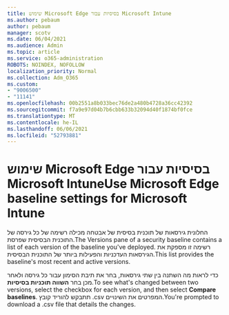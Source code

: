 ```yaml
---
title: שימוש Microsoft Edge בסיסיות עבור Microsoft Intune
ms.author: pebaum
author: pebaum
manager: scotv
ms.date: 06/04/2021
ms.audience: Admin
ms.topic: article
ms.service: o365-administration
ROBOTS: NOINDEX, NOFOLLOW
localization_priority: Normal
ms.collection: Adm_O365
ms.custom:
- "9006500"
- "11141"
ms.openlocfilehash: 00b2551a8b033bec76de2a480b4728a36cc42392
ms.sourcegitcommit: f7a9e97d04b7b6cbb633b32094d40f1874bf0fce
ms.translationtype: MT
ms.contentlocale: he-IL
ms.lasthandoff: 06/06/2021
ms.locfileid: "52793881"
---
```

# <a name="use-microsoft-edge-baseline-settings-for-microsoft-intune"></a><span data-ttu-id="2e3b1-102">שימוש Microsoft Edge בסיסיות עבור Microsoft Intune</span><span class="sxs-lookup"><span data-stu-id="2e3b1-102">Use Microsoft Edge baseline settings for Microsoft Intune</span></span>

<span data-ttu-id="2e3b1-103">החלונית גירסאות של תוכנית בסיסית של אבטחה מכילה רשימה של כל גירסה של התוכנית הבסיסית שפרסת.</span><span class="sxs-lookup"><span data-stu-id="2e3b1-103">The Versions pane of a security baseline contains a list of each version of the baseline you've deployed.</span></span> <span data-ttu-id="2e3b1-104">רשימה זו מספקת את הגירסאות העדכניות והפעילות ביותר של התוכנית הבסיסית.</span><span class="sxs-lookup"><span data-stu-id="2e3b1-104">This list provides the baseline's most recent and active versions.</span></span>

<span data-ttu-id="2e3b1-105">כדי לראות מה השתנה בין שתי גירסאות, בחר את תיבת הסימון עבור כל גירסה ולאחר מכן בחר **השווה תוכניות בסיסיות**.</span><span class="sxs-lookup"><span data-stu-id="2e3b1-105">To see what's changed between two versions, select the checkbox for each version, and then select **Compare baselines**.</span></span> <span data-ttu-id="2e3b1-106">תתבקש להוריד קובץ .csv המפרטים את השינויים.</span><span class="sxs-lookup"><span data-stu-id="2e3b1-106">You're prompted to download a .csv file that details the changes.</span></span>